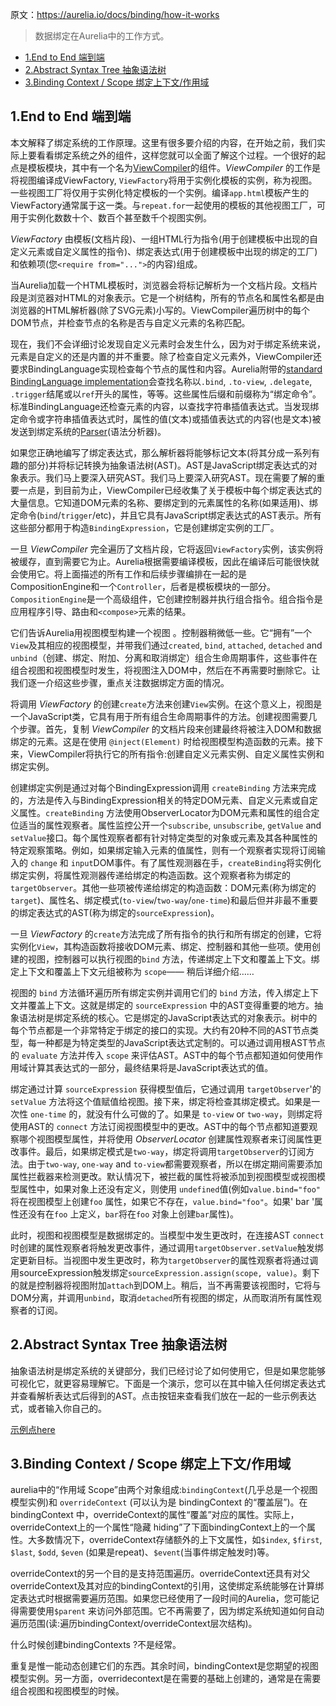 原文：https://aurelia.io/docs/binding/how-it-works

>数据绑定在Aurelia中的工作方式。


* [1\.End to End 端到端](#1end-to-end-%E7%AB%AF%E5%88%B0%E7%AB%AF)
* [2\.Abstract Syntax Tree 抽象语法树](#2abstract-syntax-tree-%E6%8A%BD%E8%B1%A1%E8%AF%AD%E6%B3%95%E6%A0%91)
* [3\.Binding Context / Scope 绑定上下文/作用域](#3binding-context--scope-%E7%BB%91%E5%AE%9A%E4%B8%8A%E4%B8%8B%E6%96%87%E4%BD%9C%E7%94%A8%E5%9F%9F)

## 1.End to End 端到端


本文解释了绑定系统的工作原理。这里有很多要介绍的内容，在开始之前，我们实际上要看看绑定系统之外的组件，这样您就可以全面了解这个过程。一个很好的起点是模板模块，其中有一个名为[ViewCompiler](https://github.com/aurelia/templating/blob/master/src/view-compiler.js)的组件。*ViewCompiler* 的工作是将视图编译成ViewFactory, `ViewFactory`将用于实例化模板的实例，称为视图。一些视图工厂将仅用于实例化特定模板的一个实例。编译`app.html`模板产生的ViewFactory通常属于这一类。与`repeat.for`一起使用的模板的其他视图工厂，可用于实例化数数十个、数百个甚至数千个视图实例。

*ViewFactory* 由模板(文档片段)、一组HTML行为指令(用于创建模板中出现的自定义元素或自定义属性的指令)、绑定表达式(用于创建模板中出现的绑定的工厂)和依赖项(您`<require from="...">`的内容)组成。


当Aurelia加载一个HTML模板时，浏览器会将标记解析为一个文档片段。文档片段是浏览器对HTML的对象表示。它是一个树结构，所有的节点名和属性名都是由浏览器的HTML解析器(除了SVG元素)小写的。ViewCompiler遍历树中的每个DOM节点，并检查节点的名称是否与自定义元素的名称匹配。

现在，我们不会详细讨论发现自定义元素时会发生什么，因为对于绑定系统来说，元素是自定义的还是内置的并不重要。除了检查自定义元素外，ViewCompiler还要求BindingLanguage实现检查每个节点的属性和内容。Aurelia附带的[standard BindingLanguage implementation](https://github.com/aurelia/templating-binding/blob/master/src/binding-language.js)会查找名称以`.bind`, `.to-view`, `.delegate`, `.trigger`结尾或以`ref`开头的属性，等等。这些属性后缀和前缀称为“绑定命令”。标准BindingLanguage还检查元素的内容，以查找字符串插值表达式。当发现绑定命令或字符串插值表达式时，属性的值(文本)或插值表达式的内容(也是文本)被发送到绑定系统的[Parser](https://github.com/aurelia/binding/blob/master/src/parser.js)(语法分析器)。

如果您正确地编写了绑定表达式，那么解析器将能够标记文本(将其分成一系列有趣的部分)并将标记转换为抽象语法树(AST)。AST是JavaScript绑定表达式的对象表示。我们马上要深入研究AST。我们马上要深入研究AST。现在需要了解的重要一点是，到目前为止，ViewCompiler已经收集了关于模板中每个绑定表达式的大量信息。它知道DOM元素的名称、要绑定到的元素属性的名称(如果适用)、绑定命令(`bind`/`trigger`/etc)，并且它具有JavaScript绑定表达式的AST表示。所有这些部分都用于构造`BindingExpression`，它是创建绑定实例的工厂。

一旦 *ViewCompiler* 完全遍历了文档片段，它将返回`ViewFactory`实例，该实例将被缓存，直到需要它为止。Aurelia根据需要编译模板，因此在编译后可能很快就会使用它。将上面描述的所有工作和后续步骤编排在一起的是CompositionEngine和一个`Controller`，后者是模板模块的一部分。`CompositionEngine`是一个高级组件，它创建控制器并执行组合指令。组合指令是应用程序引导、路由和`<compose>`元素的结果。

它们告诉Aurelia用视图模型构建一个视图 。控制器稍微低一些。它“拥有”一个`View`及其相应的视图模型，并带我们通过`created`, `bind`, `attached`, `detached` and `unbind`（创建、绑定、附加、分离和取消绑定）组合生命周期事件，这些事件在组合视图和视图模型时发生，将视图注入DOM中，然后在不再需要时删除它。让我们逐一介绍这些步骤，重点关注数据绑定方面的情况。


将调用 *ViewFactory* 的创建`create`方法来创建`View`实例。在这个意义上，视图是一个JavaScript类，它具有用于所有组合生命周期事件的方法。创建视图需要几个步骤。首先，复制 *ViewCompiler* 的文档片段来创建最终将被注入DOM和数据绑定的元素。这是在使用 `@inject(Element)` 时给视图模型构造函数的元素。接下来，ViewCompiler将执行它的所有指令:创建自定义元素实例、自定义属性实例和绑定实例。


创建绑定实例是通过对每个BindingExpression调用 `createBinding` 方法来完成的，方法是传入与BindingExpression相关的特定DOM元素、自定义元素或自定义属性。`createBinding` 方法使用ObserverLocator为DOM元素和属性的组合定位适当的属性观察者。属性监控公开一个`subscribe`, `unsubscribe`, `getValue` and `setValue`接口。每个属性观察者都有针对特定类型的对象或元素及其各种属性的特定观察策略。例如，如果绑定输入元素的值属性，则有一个观察者实现将订阅输入的 `change` 和 `input`DOM事件。有了属性观测器在手，`createBinding`将实例化绑定实例，将属性观测器传递给绑定的构造函数。这个观察者称为绑定的`targetObserver`。其他一些项被传递给绑定的构造函数：DOM元素(称为绑定的`target`)、属性名、绑定模式(`to-view`/`two-way`/`one-time`)和最后但并非最不重要的绑定表达式的AST(称为绑定的`sourceExpression`)。


一旦 *ViewFactory* 的`create`方法完成了所有指令的执行和所有绑定的创建，它将实例化`View`，其构造函数将接收DOM元素、绑定、控制器和其他一些项。使用创建的视图，控制器可以执行视图的`bind` 方法，传递绑定上下文和覆盖上下文。绑定上下文和覆盖上下文元组被称为 `scope`—— 稍后详细介绍……


视图的 `bind` 方法循环遍历所有绑定实例并调用它们的 `bind` 方法，传入绑定上下文并覆盖上下文。这就是绑定的 `sourceExpression` 中的AST变得重要的地方。抽象语法树是绑定系统的核心。它是绑定的JavaScript表达式的对象表示。树中的每个节点都是一个非常特定于绑定的接口的实现。大约有20种不同的AST节点类型，每一种都是为特定类型的JavaScript表达式定制的。可以通过调用根AST节点的 `evaluate` 方法并传入  `scope` 来评估AST。AST中的每个节点都知道如何使用作用域计算其表达式的一部分，最终结果将是JavaScript表达式的值。

绑定通过计算 `sourceExpression` 获得模型值后，它通过调用 `targetObserver`'的 `setValue` 方法将这个值赋值给视图。接下来，绑定将检查其绑定模式。如果是一次性  `one-time` 的，就没有什么可做的了。如果是 `to-view` or `two-way`，则绑定将使用AST的 `connect` 方法订阅视图模型中的更改。AST中的每个节点都知道要观察哪个视图模型属性，并将使用 *ObserverLocator* 创建属性观察者来订阅属性更改事件。最后，如果绑定模式是`two-way`，绑定将调用`targetObserver`的订阅方法。由于`two-way`, `one-way` and `to-view`都需要观察者，所以在绑定期间需要添加属性拦截器来检测更改。默认情况下，被拦截的属性将被添加到视图模型或视图模型属性中，如果对象上还没有定义，则使用 `undefined`值(例如`value.bind="foo"` 将在视图模型上创建`foo` 属性，如果它不存在，`value.bind="foo"`。如果' bar '属性还没有在`foo` 上定义，`bar`将在`foo` 对象上创建`bar`属性)。


此时，视图和视图模型是数据绑定的。当模型中发生更改时，在连接AST `connect`时创建的属性观察者将触发更改事件，通过调用`targetObserver.setValue`触发绑定更新目标。当视图中发生更改时，称为`targetObserver`的属性观察者将通过调用sourceExpression触发绑定`sourceExpression.assign(scope, value)`。剩下的就是控制器将视图附加`attach`到DOM上。稍后，当不再需要该视图时，它将与DOM分离，并调用`unbind`，取消`detached`所有视图的绑定，从而取消所有属性观察者的订阅。


## 2.Abstract Syntax Tree 抽象语法树

抽象语法树是绑定系统的关键部分，我们已经讨论了如何使用它，但是如果您能够可视化它，就更容易理解它。下面是一个演示，您可以在其中输入任何绑定表达式并查看解析表达式后得到的AST。点击按钮来查看我们放在一起的一些示例表达式，或者输入你自己的。

[示例点here](https://codesandbox.io/s/94wlo6v6lp?from-embed)

## 3.Binding Context / Scope 绑定上下文/作用域

aurelia中的“作用域 Scope”由两个对象组成:`bindingContext`(几乎总是一个视图模型实例)和 `overrideContext` (可以认为是 bindingContext 的“覆盖层”)。在 bindingContext 中，overrideContext的属性“覆盖”对应的属性。实际上，overrideContext上的一个属性“隐藏 hiding”了下面bindingContext上的一个属性。大多数情况下，overrideContext存储额外的上下文属性，如`$index`, `$first`, `$last`, `$odd`, `$even` (如果是repeat)、`$event`(当事件绑定触发时)等。

overrideContext的另一个目的是支持范围遍历。overrideContext还具有对父overrideContext及其对应的bindingContext的引用，这使绑定系统能够在计算绑定表达式时根据需要遍历范围。如果您已经使用了一段时间的Aurelia，您可能记得需要使用`$parent` 来访问外部范围。它不再需要了，因为绑定系统知道如何自动遍历范围(读:遍历bindingContext/overrideContext层次结构)。

什么时候创建bindingContexts ?不是经常。

重复是惟一能动态创建它们的东西。其余时间，bindingContext是您期望的视图模型实例。另一方面，overridecontext是在需要的基础上创建的，通常是在需要组合视图和视图模型的时候。
